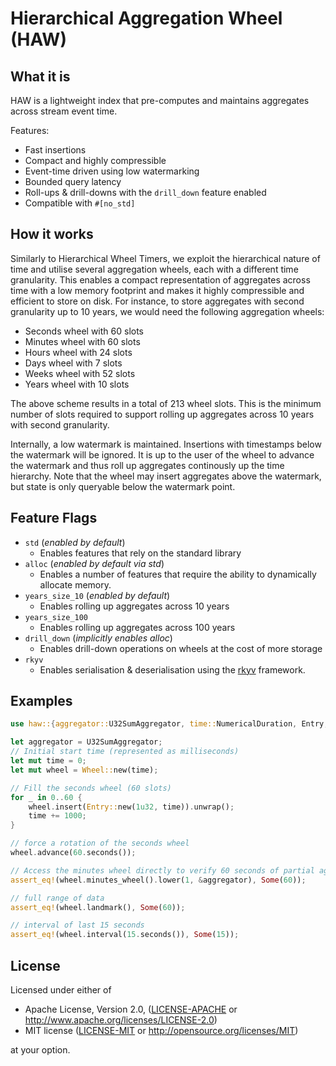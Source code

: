 # Hierarchical Aggregation Wheel (HAW)

## What it is
HAW is a lightweight index that pre-computes and maintains aggregates across stream event time.

Features:

- Fast insertions
- Compact and highly compressible
- Event-time driven using low watermarking
- Bounded query latency
- Roll-ups & drill-downs with the ``drill_down`` feature enabled
- Compatible with `#[no_std]`

## How it works

Similarly to Hierarchical Wheel Timers, we exploit the hierarchical nature of time and utilise several aggregation wheels,
each with a different time granularity. This enables a compact representation of aggregates across time
with a low memory footprint and makes it highly compressible and efficient to store on disk.
For instance, to store aggregates with second granularity up to 10 years, we would need the following aggregation wheels:

* Seconds wheel with 60 slots
* Minutes wheel with 60 slots
* Hours wheel with 24 slots
* Days wheel with 7 slots
* Weeks wheel with 52 slots
* Years wheel with 10 slots

The above scheme results in a total of 213 wheel slots. This is the minimum number of slots
required to support rolling up aggregates across 10 years with second granularity.

Internally, a low watermark is maintained. Insertions with timestamps below the watermark will be ignored.
It is up to the user of the wheel to advance the watermark and thus roll up aggregates continously up the time hierarchy.
Note that the wheel may insert aggregates above the watermark, but state is only queryable below the watermark point.

## Feature Flags
- `std` (_enabled by default_)
    - Enables features that rely on the standard library
- `alloc` (_enabled by default via std_)
    - Enables a number of features that require the ability to dynamically allocate memory.
- `years_size_10` (_enabled by default_)
    - Enables rolling up aggregates across 10 years
- `years_size_100`
    - Enables rolling up aggregates across 100 years
- `drill_down` (_implicitly enables alloc_)
    - Enables drill-down operations on wheels at the cost of more storage
- `rkyv`
    - Enables serialisation & deserialisation using the [rkyv](https://docs.rs/rkyv/latest/rkyv/) framework.

## Examples

```rust
use haw::{aggregator::U32SumAggregator, time::NumericalDuration, Entry, Wheel};

let aggregator = U32SumAggregator;
// Initial start time (represented as milliseconds)
let mut time = 0;
let mut wheel = Wheel::new(time);

// Fill the seconds wheel (60 slots)
for _ in 0..60 {
    wheel.insert(Entry::new(1u32, time)).unwrap();
    time += 1000;
}

// force a rotation of the seconds wheel
wheel.advance(60.seconds());

// Access the minutes wheel directly to verify 60 seconds of partial aggregates has been ticked over
assert_eq!(wheel.minutes_wheel().lower(1, &aggregator), Some(60));

// full range of data
assert_eq!(wheel.landmark(), Some(60));

// interval of last 15 seconds
assert_eq!(wheel.interval(15.seconds()), Some(15));
```

## License

Licensed under either of

  * Apache License, Version 2.0, ([LICENSE-APACHE](LICENSE-APACHE) or <http://www.apache.org/licenses/LICENSE-2.0>)
  * MIT license ([LICENSE-MIT](LICENSE-MIT) or <http://opensource.org/licenses/MIT>)

at your option.
